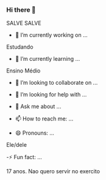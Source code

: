 ### Hi there 👋

SALVE SALVE

- 🔭 I’m currently working on ...

Estudando

- 🌱 I’m currently learning ...

Ensino Médio

- 👯 I’m looking to collaborate on ...



- 🤔 I’m looking for help with ...

- 💬 Ask me about ...

- 📫 How to reach me: ...

- 😄 Pronouns: ...

Ele/dele

-⚡ Fun fact: ...

17 anos. Nao quero servir no exercito


<!--
**gaxinim/gaxinim** is a ✨ _special_ ✨ repository because its `README.md` (this file) appears on your GitHub profile.
SALVE!
Here are some ideas to get you started:
- 🔭 I’m currently working on ...
Estudando
- 🌱 I’m currently learning ...
Ensino Médio
- 👯 I’m looking to collaborate on ...
- 🤔 I’m looking for help with ...
- 💬 Ask me about ...
- 📫 How to reach me: ...
- 😄 Pronouns: ...
Ele/dele
-⚡ Fun fact: ...
17 anos. Nao quero servir no exercito
-->

